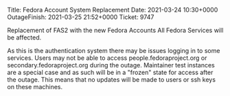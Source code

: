 Title: Fedora Account System Replacement
Date: 2021-03-24 10:30+0000
OutageFinish: 2021-03-25 21:52+0000
Ticket: 9747

Replacement of FAS2 with the new Fedora Accounts  All Fedora Services will be affected.

As this is the authentication system there may be issues logging in to some services. Users 
may not be able to access people.fedoraproject.org or secondary.fedoraproject.org during the 
outage. Maintainer test instances are a special case and as such will be in a "frozen" state 
for access after the outage. This means that no updates will be made to users or ssh keys on 
these machines.